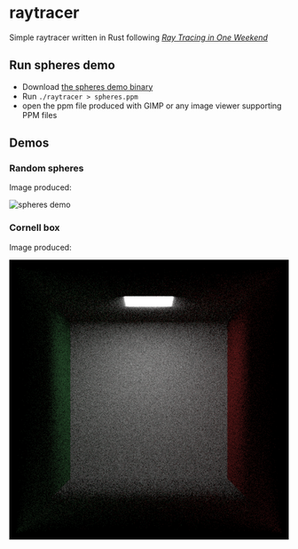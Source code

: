 # raytracer

Simple raytracer written in Rust following [_Ray Tracing in One Weekend_](https://raytracing.github.io/books/RayTracingInOneWeekend.html)

## Run spheres demo

- Download [the spheres demo binary](https://github.com/Wafelack/raytracer/releases/download/spheres/raytracer)
- Run `./raytracer > spheres.ppm`
- open the ppm file produced with GIMP or any image viewer supporting PPM files

## Demos

### Random spheres

Image produced: 

![spheres demo](render/final_rendering.png)

### Cornell box

Image produced:

![cornell](render/cornell.png)